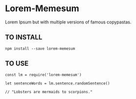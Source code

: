# Lorem-Memesum

Lorem Ipsum but with multiple versions of famous copypastas.

<h2>TO INSTALL</h2>

`npm install --save lorem-memesum`

<h2>TO USE</h2>

```
const lm = require('lorem-memesum')

let sentenceWords = lm.sentence.randomSentence()

// "Lobsters are mermaids to scorpions."
```
